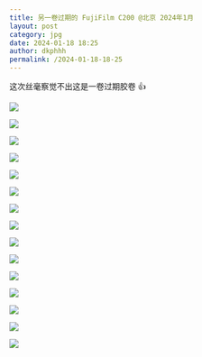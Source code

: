 ```yaml
---
title: 另一卷过期的 FujiFilm C200 @北京 2024年1月
layout: post
category: jpg
date: 2024-01-18 18:25
author: dkphhh
permalink: /2024-01-18-18-25
---
```


这次丝毫察觉不出这是一卷过期胶卷 👍

![](https://cdn.jsdelivr.net/gh/dkphhh/img/imgformessage/20240118183156.jpg)


![](https://cdn.jsdelivr.net/gh/dkphhh/img/imgformessage/20240118183159.jpg)


![](https://cdn.jsdelivr.net/gh/dkphhh/img/imgformessage/20240118183202.jpg)


![](https://cdn.jsdelivr.net/gh/dkphhh/img/imgformessage/20240118183205.jpg)


![](https://cdn.jsdelivr.net/gh/dkphhh/img/imgformessage/20240118183208.jpg)


![](https://cdn.jsdelivr.net/gh/dkphhh/img/imgformessage/20240118183212.jpg)


![](https://cdn.jsdelivr.net/gh/dkphhh/img/imgformessage/20240118183216.jpg)


![](https://cdn.jsdelivr.net/gh/dkphhh/img/imgformessage/20240118183219.jpg)


![](https://cdn.jsdelivr.net/gh/dkphhh/img/imgformessage/20240118183226.jpg)


![](https://cdn.jsdelivr.net/gh/dkphhh/img/imgformessage/20240118183229.jpg)


![](https://cdn.jsdelivr.net/gh/dkphhh/img/imgformessage/20240118183232.jpg)


![](https://cdn.jsdelivr.net/gh/dkphhh/img/imgformessage/20240118183236.jpg)


![](https://cdn.jsdelivr.net/gh/dkphhh/img/imgformessage/20240118183239.jpg)


![](https://cdn.jsdelivr.net/gh/dkphhh/img/imgformessage/20240118183243.jpg)


![](https://cdn.jsdelivr.net/gh/dkphhh/img/imgformessage/20240118183246.jpg)
